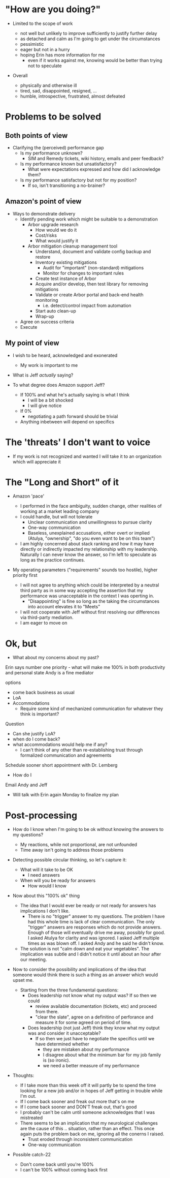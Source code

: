 # "How are you doing?"

- Limited to the scope of work
  - not well but unlikely to improve sufficiently to justify further delay
  - as detached and calm as I'm going to get under the circumstances
  - pessimistic
  - eager but not in a hurry
  - hoping Erin has more information for me
    - even if it works against me, knowing would be better than trying not to speculate

- Overall
  - physically and otherwise ill
  - tired, sad, disappointed, resigned, ...
  - humble, introspective, frustrated, almost defeated

# Problems to be solved

## Both points of view

- Clarifying the (perceived) performance gap
  - Is my performance unknown?
    - SIM and Remedy tickets, wiki history, emails and peer feedback?
  - Is my performance known but unsatisfactory?
    - What were expectations expressed and how did I acknowledge them?
  - Is my performance satisfactory but not for my position?
    - If so, isn't transitioning a no-brainer?

## Amazon's point of view

- Ways to demonstrate delivery
  - Identify pending work which might be suitable to a demonstration
    - Arbor upgrade research 
      - How would we do it
      - Cost/risks
      - What would justify it
    - Arbor mitigation cleanup management tool
      - Understand, document and validate config backup and restore
      - Inventory existing mitigations
        - Audit for "important" (non-standard) mitigations
        - Monitor for changes to important rules
      - Create test instance of Arbor
      - Acquire and/or develop, then test library for removing mitigations
      - Validate or create Arbor portal and back-end health monitoring
        - i.e. detect/control impact from automation
      - Start auto clean-up
      - Wrap-up
  - Agree on success criteria
  - Execute

## My point of view

- I wish to be heard, acknowledged and exonerated
  - My work is important to me

- What is Jeff _actually_ saying?

- To what degree does Amazon support Jeff?
  - If 100% and what he's actually saying is what I think
    - I will be a bit shocked
    - I will give notice
  - If 0%
    - negotiating a path forward should be trivial
  - Anything inbetween will depend on specifics

# The 'threats' I don't want to voice

- If my work is not recognized and wanted I will take it to an organization which will appreciate it

# The "Long and Short" of it

- Amazon 'pace'
  - I performed in the face ambiguity, sudden change, other realities of working at a market leading company
  - I could handle, but will not tolerate 
    - Unclear communication and unwillingness to pursue clarity
    - One-way communication
    - Baseless, unexplained accusations, either overt or implied (Atulya,
      "ownership", "do you even want to be on this team")
  - I am highly concerned about stack ranking and how it may have directly or
    indirectly impacted my relationship with my leadership. Naturally I can
    never know the answer, so I'm left to speculate as long as the practice
    continues.

- My operating parameters ("requirements" sounds too hostile), higher priority first
  - I will not agree to anything which could be interpreted by a neutral third
    party as in some way accepting the assertion that my performance was
    unacceptable in the context I was operting in.
    - "Disappointing" is fine so long as the taking the circumstances into
      account elevates it to "Meets" 
  - I will not cooperate with Jeff without first resolving our differences via
    third-party mediation.
  - I am eager to move on

# Ok, but

- What about my concerns about my past?

Erin says
  number one priority - what will make me 100% in both productivity and personal state
  Andy is a fine mediator

options
  - come back business as usual
  - LoA
  - Accommodations
    - Require some kind of mechanized communication for whatever they think is
      important?

Question

  - Can she justify LoA?
  - when do I come back?
  - what accommodations would help me if any?
    - I can't think of any other than re-establishing trust through formalized communication and agreements

Schedule sooner short appointment with Dr. Lemberg
  - How do I 

Email Andy and Jeff
  - Will talk with Erin again Monday to finalize my plan

# Post-processing

- How do I know when I'm going to be ok without knowing the answers to my
  questions?
  - My reactions, while not proportional, are not unfounded
  - Time away isn't going to address those problems

- Detecting possible circular thinking, so let's capture it:
  - What will it take to be OK
    - I need answers
  - When will you be ready for answers
    - How would I know

- Now about this "100% ok" thing
  - The idea that I would ever be ready or not ready for answers has
    implications I don't like. 
    - There is no "trigger" answer to my questions. The problem I have had
      this whole time is lack of clear communication. The only "trigger"
      answers are responses which do not provide answers. Enough of those will
      eventually drive me away, possibly for good. I asked Atulya for clarity
      and was ignored. I asked Jeff multiple times as was blown off. I asked
      Andy and he said he didn't know.
  - The solution is not "calm down and eat your vegetables". The implication
    was subtle and I didn't notice it until about an hour after our meeting.

- Now to consider the possibility and implications of the idea that someone
  would think there is such a thing as an answer which would upset me.
  - Starting from the three fundamental questions:
    - Does leadership not know what my output was? If so then we could
      - review available documentation (tickets, etc) and proceed from there.
      - "clear the slate", agree on a definitino of perforance and measure it
        for some agreed on period of time.
    - Does leadership (not just Jeff) think they know what my output was and
      consider it unacceptable?
      - If so then we just have to negotiate the specifics until we have
        determined whether 
          - they are mistaken about my performance 
          - I disagree about what the minimum bar for my job family is (so ironic).
          - we need a better measure of my performance

- Thoughts:
  - If I take more than this week off it will partly be to spend the time
    looking for a new job and/or in hopes of Jeff getting in trouble while I'm
    out.
  - If I come back sooner and freak out more that's on me
  - If I come back sooner and DON'T freak out, that's good
  - I probably can't be calm until someone acknowledges that I was mistreated
  - There seems to be an implication that my neurological challenges are the
    cause of this .. situation, rather than an effect. This once again puts
    the problem back on me, ignoring all the conerns I raised.
    - Trust eroded through inconsistent communication
    - One-way communication

- Possible catch-22
  - Don't come back until you're 100%
  - I can't be 100% without coming back first
